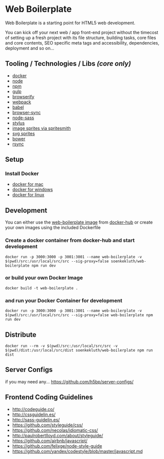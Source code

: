 # Web Boilerplate

Web Boilerplate is a starting point for HTML5 web development.

You can kick off your next web / app front-end project without the timecost of setting up a fresh project with its file structure, building tasks, core files and core contents, SEO specific meta tags and accessibility, dependencies, deployment and so on...

## Tooling / Technologies / Libs *(core only)*

- [docker](http://docker.com)
- [node](http://nodejs.com)
- [npm](https://www.npmjs.com/) 
- [gulp](http://gulpjs.com)
- [browserify](http://browserify.org)
- [webpack](https://webpack.github.io) 
- [babel](https://babeljs.io)
- [browser-sync](http://www.browsersync.io)
- [node-sass](https://github.com/sass/node-sass)
- [stylus](https://learnboost.github.io/stylus)
- [image sprites via spritesmith](https://github.com/Ensighten/spritesmith)
- [svg sprites](https://github.com/Ensighten/spritesmith)
- [bower](http://bower.io)
- [rsync](https://github.com/jedrichards/rsyncwrapper)

## Setup

### Install Docker

- [docker for mac](https://docs.docker.com/docker-for-mac)
- [docker for windows](https://docs.docker.com/docker-for-windows)
- [docker for linux](https://docs.docker.com/engine/installation/linux)

## Development

You can either use the [web-boilerplate image](https://hub.docker.com/r/soenkekluth/web-boilerplate/) from [docker-hub](https://hub.docker.com/) or create your own images using the included Dockerfile

### Create a docker container from docker-hub and start development
`docker run -p 3000:3000 -p 3001:3001 --name web-boilerplate -v $(pwd)/src:/usr/local/src/src --sig-proxy=false soenkekluth/web-boilerplate npm run dev`

### or build your own Docker Image
`docker build -t web-boilerplate .`

### and run your Docker Container for development
`docker run -p 3000:3000 -p 3001:3001 --name web-boilerplate -v $(pwd)/src:/usr/local/src/src --sig-proxy=false web-boilerplate npm run dev`

## Distribute
`docker run --rm -v $(pwd)/src:/usr/local/src/src -v $(pwd)/dist:/usr/local/src/dist soenkekluth/web-boilerplate npm run dist`


## Server Configs

if you may need any...
<https://github.com/h5bp/server-configs/>


## Frontend Coding Guidelines

* <http://codeguide.co/>
* <http://cssguidelin.es/>
* <http://sass-guidelin.es/>
* <https://github.com/styleguide/css/>
* <https://github.com/necolas/idiomatic-css/>
* <http://paulrobertlloyd.com/about/styleguide/>
* <https://github.com/airbnb/javascript/>
* <https://github.com/felixge/node-style-guide>
* <https://github.com/yandex/codestyle/blob/master/javascript.md>



